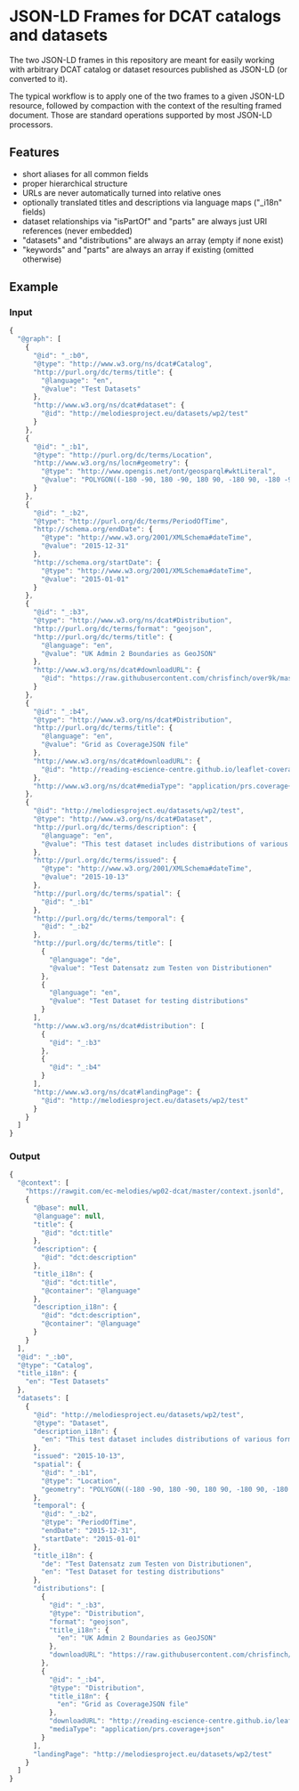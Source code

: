 # JSON-LD Frames for DCAT catalogs and datasets

The two JSON-LD frames in this repository are meant for easily working with arbitrary DCAT catalog or dataset resources published as JSON-LD (or converted to it).

The typical workflow is to apply one of the two frames to a given JSON-LD resource, followed by compaction with the context of the resulting framed document. Those are standard operations supported by most JSON-LD processors.

## Features

- short aliases for all common fields
- proper hierarchical structure
- URLs are never automatically turned into relative ones
- optionally translated titles and descriptions via language maps ("_i18n" fields)
- dataset relationships via "isPartOf" and "parts" are always just URI references (never embedded)
- "datasets" and "distributions" are always an array (empty if none exist)
- "keywords" and "parts" are always an array if existing (omitted otherwise)

## Example

### Input

```js
{
  "@graph": [
    {
      "@id": "_:b0",
      "@type": "http://www.w3.org/ns/dcat#Catalog",
      "http://purl.org/dc/terms/title": {
        "@language": "en",
        "@value": "Test Datasets"
      },
      "http://www.w3.org/ns/dcat#dataset": {
        "@id": "http://melodiesproject.eu/datasets/wp2/test"
      }
    },
    {
      "@id": "_:b1",
      "@type": "http://purl.org/dc/terms/Location",
      "http://www.w3.org/ns/locn#geometry": {
        "@type": "http://www.opengis.net/ont/geosparql#wktLiteral",
        "@value": "POLYGON((-180 -90, 180 -90, 180 90, -180 90, -180 -90))"
      }
    },
    {
      "@id": "_:b2",
      "@type": "http://purl.org/dc/terms/PeriodOfTime",
      "http://schema.org/endDate": {
        "@type": "http://www.w3.org/2001/XMLSchema#dateTime",
        "@value": "2015-12-31"
      },
      "http://schema.org/startDate": {
        "@type": "http://www.w3.org/2001/XMLSchema#dateTime",
        "@value": "2015-01-01"
      }
    },
    {
      "@id": "_:b3",
      "@type": "http://www.w3.org/ns/dcat#Distribution",
      "http://purl.org/dc/terms/format": "geojson",
      "http://purl.org/dc/terms/title": {
        "@language": "en",
        "@value": "UK Admin 2 Boundaries as GeoJSON"
      },
      "http://www.w3.org/ns/dcat#downloadURL": {
        "@id": "https://raw.githubusercontent.com/chrisfinch/over9k/master/public/experiments/march-2013/GBR_adm2.json"
      }
    },
    {
      "@id": "_:b4",
      "@type": "http://www.w3.org/ns/dcat#Distribution",
      "http://purl.org/dc/terms/title": {
        "@language": "en",
        "@value": "Grid as CoverageJSON file"
      },
      "http://www.w3.org/ns/dcat#downloadURL": {
        "@id": "http://reading-escience-centre.github.io/leaflet-coverage/coverages/grid.covjson"
      },
      "http://www.w3.org/ns/dcat#mediaType": "application/prs.coverage+json"
    },
    {
      "@id": "http://melodiesproject.eu/datasets/wp2/test",
      "@type": "http://www.w3.org/ns/dcat#Dataset",
      "http://purl.org/dc/terms/description": {
        "@language": "en",
        "@value": "This test dataset includes distributions of various formats"
      },
      "http://purl.org/dc/terms/issued": {
        "@type": "http://www.w3.org/2001/XMLSchema#dateTime",
        "@value": "2015-10-13"
      },
      "http://purl.org/dc/terms/spatial": {
        "@id": "_:b1"
      },
      "http://purl.org/dc/terms/temporal": {
        "@id": "_:b2"
      },
      "http://purl.org/dc/terms/title": [
        {
          "@language": "de",
          "@value": "Test Datensatz zum Testen von Distributionen"
        },
        {
          "@language": "en",
          "@value": "Test Dataset for testing distributions"
        }
      ],
      "http://www.w3.org/ns/dcat#distribution": [
        {
          "@id": "_:b3"
        },
        {
          "@id": "_:b4"
        }
      ],
      "http://www.w3.org/ns/dcat#landingPage": {
        "@id": "http://melodiesproject.eu/datasets/wp2/test"
      }
    }
  ]
}
```

### Output

```js
{
  "@context": [
    "https://rawgit.com/ec-melodies/wp02-dcat/master/context.jsonld",
    {
      "@base": null,
      "@language": null,
      "title": {
        "@id": "dct:title"
      },
      "description": {
        "@id": "dct:description"
      },
      "title_i18n": {
        "@id": "dct:title",
        "@container": "@language"
      },
      "description_i18n": {
        "@id": "dct:description",
        "@container": "@language"
      }
    }
  ],
  "@id": "_:b0",
  "@type": "Catalog",
  "title_i18n": {
    "en": "Test Datasets"
  },
  "datasets": [
    {
      "@id": "http://melodiesproject.eu/datasets/wp2/test",
      "@type": "Dataset",
      "description_i18n": {
        "en": "This test dataset includes distributions of various formats"
      },
      "issued": "2015-10-13",
      "spatial": {
        "@id": "_:b1",
        "@type": "Location",
        "geometry": "POLYGON((-180 -90, 180 -90, 180 90, -180 90, -180 -90))"
      },
      "temporal": {
        "@id": "_:b2",
        "@type": "PeriodOfTime",
        "endDate": "2015-12-31",
        "startDate": "2015-01-01"
      },
      "title_i18n": {
        "de": "Test Datensatz zum Testen von Distributionen",
        "en": "Test Dataset for testing distributions"
      },
      "distributions": [
        {
          "@id": "_:b3",
          "@type": "Distribution",
          "format": "geojson",
          "title_i18n": {
            "en": "UK Admin 2 Boundaries as GeoJSON"
          },
          "downloadURL": "https://raw.githubusercontent.com/chrisfinch/over9k/master/public/experiments/march-2013/GBR_adm2.json"
        },
        {
          "@id": "_:b4",
          "@type": "Distribution",
          "title_i18n": {
            "en": "Grid as CoverageJSON file"
          },
          "downloadURL": "http://reading-escience-centre.github.io/leaflet-coverage/coverages/grid.covjson",
          "mediaType": "application/prs.coverage+json"
        }
      ],
      "landingPage": "http://melodiesproject.eu/datasets/wp2/test"
    }
  ]
}
```